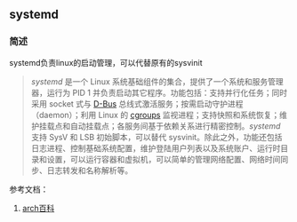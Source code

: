 ## systemd

### 简述

systemd负责linux的启动管理，可以代替原有的sysvinit

>*systemd* 是一个 Linux 系统基础组件的集合，提供了一个系统和服务管理器，运行为 PID 1 并负责启动其它程序。功能包括：支持并行化任务；同时采用 socket 式与 [D-Bus](https://wiki.archlinux.org/index.php/D-Bus_(%E7%AE%80%E4%BD%93%E4%B8%AD%E6%96%87)) 总线式激活服务；按需启动守护进程（daemon）；利用 Linux 的 [cgroups](https://wiki.archlinux.org/index.php/Cgroups) 监视进程；支持快照和系统恢复；维护挂载点和自动挂载点；各服务间基于依赖关系进行精密控制。*systemd* 支持 SysV 和 LSB 初始脚本，可以替代 sysvinit。除此之外，功能还包括日志进程、控制基础系统配置，维护登陆用户列表以及系统账户、运行时目录和设置，可以运行容器和虚拟机，可以简单的管理网络配置、网络时间同步、日志转发和名称解析等。







参考文档：

1. [arch百科](https://wiki.archlinux.org/index.php/Systemd_(%E7%AE%80%E4%BD%93%E4%B8%AD%E6%96%87))

